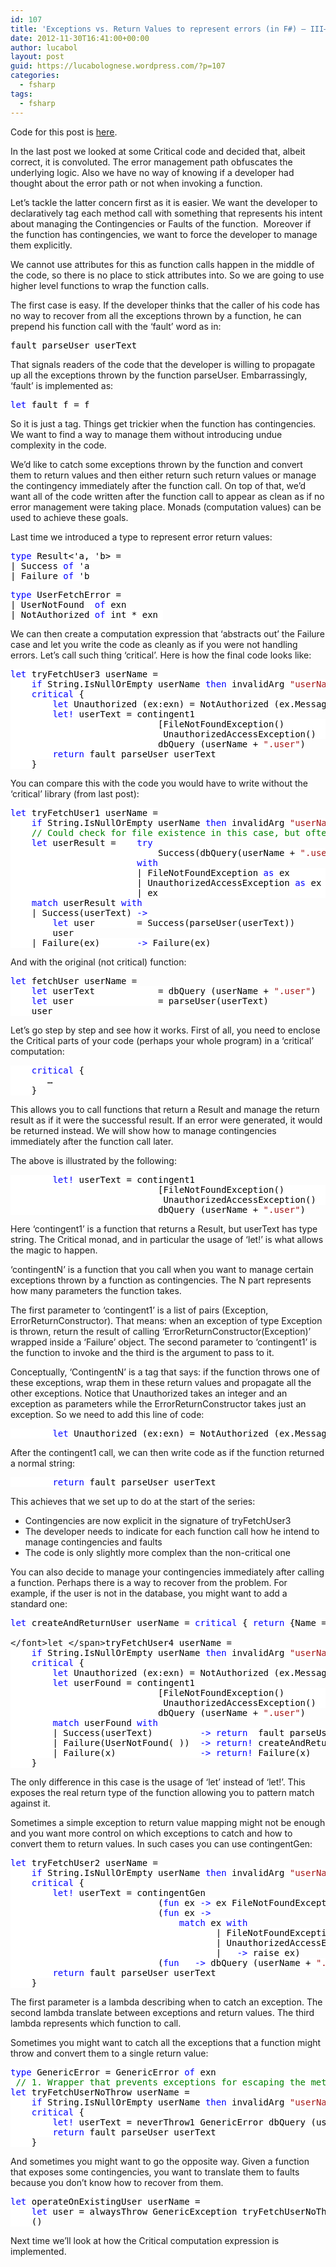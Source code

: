 ```yaml
---
id: 107
title: 'Exceptions vs. Return Values to represent errors (in F#) – III–The Critical monad'
date: 2012-11-30T16:41:00+00:00
author: lucabol
layout: post
guid: https://lucabolognese.wordpress.com/?p=107
categories:
  - fsharp
tags:
  - fsharp
---
```

Code for this post is [here](https://github.com/lucabol/ErrorExceptional).

In the last post we looked at some Critical code and decided that, albeit correct, it is convoluted. The error management path obfuscates the underlying logic. Also we have no way of knowing if a developer had thought about the error path or not when invoking a function.

Let’s tackle the latter concern first as it is easier. We want the developer to declaratively tag each method call with something that represents his intent about managing the Contingencies or Faults of the function.&#160; Moreover if the function has contingencies, we want to force the developer to manage them explicitly.

We cannot use attributes for this as function calls happen in the middle of the code, so there is no place to stick attributes into. So we are going to use higher level functions to wrap the function calls. 

The first case is easy. If the developer thinks that the caller of his code has no way to recover from all the exceptions thrown by a function, he can prepend his function call with the ‘fault’ word as in:

<pre class="code"><span style="background:white;color:black;">fault parseUser userText</span></pre>

That signals readers of the code that the developer is willing to propagate up all the exceptions thrown by the function parseUser. Embarrassingly, ‘fault’ is implemented as:

<pre class="code"><span style="background:white;color:blue;">let </span><span style="background:white;color:black;">fault f = f
</span></pre>

So it is just a tag. Things get trickier when the function has contingencies. We want to find a way to manage them without introducing undue complexity in the code. 

We’d like to catch some exceptions thrown by the function and convert them to return values and then either return such return values or manage the contingency immediately after the function call. On top of that, we’d want all of the code written after the function call to appear as clean as if no error management were taking place. Monads (computation values) can be used to achieve these goals.

Last time we introduced a type to represent error return values:

<pre class="code"><span style="background:white;color:blue;">type </span><span style="background:white;color:black;">Result&lt;'a, 'b&gt; =
| Success </span><span style="background:white;color:blue;">of </span><span style="background:white;color:black;">'a
| Failure </span><span style="background:white;color:blue;">of </span><span style="background:white;color:black;">'b
</span></pre>

<pre class="code"><span style="background:white;color:blue;">type </span><span style="background:white;color:black;">UserFetchError =
| UserNotFound  </span><span style="background:white;color:blue;">of </span><span style="background:white;color:black;">exn
| NotAuthorized </span><span style="background:white;color:blue;">of </span><span style="background:white;color:black;">int * exn </span></pre>

We can then create a computation expression that ‘abstracts out’ the Failure case and let you write the code as cleanly as if you were not handling errors. Let’s call such thing ‘critical’. Here is how the final code looks like:

<pre class="code"><span style="background:white;color:blue;">let </span><span style="background:white;color:black;">tryFetchUser3 userName =
    </span><span style="background:white;color:blue;">if </span><span style="background:white;color:black;">String.IsNullOrEmpty userName </span><span style="background:white;color:blue;">then </span><span style="background:white;color:black;">invalidArg </span><span style="background:white;color:#a31515;">"userName" "userName cannot be null/empty"
    </span><span style="background:white;color:blue;">critical </span><span style="background:white;color:black;">{
        </span><span style="background:white;color:blue;">let </span><span style="background:white;color:black;">Unauthorized (ex:exn) = NotAuthorized (ex.Message.Length, ex)</span><span style="background:white;color:green;">
        </span><span style="background:white;color:blue;">let! </span><span style="background:white;color:black;">userText = contingent1
                            [FileNotFoundException()        :&gt; exn, UserNotFound;
                             UnauthorizedAccessException()  :&gt; exn, Unauthorized]
                            dbQuery (userName + </span><span style="background:white;color:#a31515;">".user"</span><span style="background:white;color:black;">)
        </span><span style="background:white;color:blue;">return </span><span style="background:white;color:black;">fault parseUser userText
    }</span></pre>

You can compare this with the code you would have to write without the ‘critical’ library (from last post):

<pre class="code"><span style="background:white;color:blue;">let </span><span style="background:white;color:black;">tryFetchUser1 userName =
    </span><span style="background:white;color:blue;">if </span><span style="background:white;color:black;">String.IsNullOrEmpty userName </span><span style="background:white;color:blue;">then </span><span style="background:white;color:black;">invalidArg </span><span style="background:white;color:#a31515;">"userName" "userName cannot be null/empty"
    </span><span style="background:white;color:green;">// Could check for file existence in this case, but often not (i.e. db)
    </span><span style="background:white;color:blue;">let </span><span style="background:white;color:black;">userResult =    </span><span style="background:white;color:blue;">try
                            </span><span style="background:white;color:black;">Success(dbQuery(userName + </span><span style="background:white;color:#a31515;">".user"</span><span style="background:white;color:black;">))
                        </span><span style="background:white;color:blue;">with
                        </span><span style="background:white;color:black;">| FileNotFoundException </span><span style="background:white;color:blue;">as </span><span style="background:white;color:black;">ex        </span><span style="background:white;color:blue;">-&gt; </span><span style="background:white;color:black;">Failure(UserNotFound ex)
                        | UnauthorizedAccessException </span><span style="background:white;color:blue;">as </span><span style="background:white;color:black;">ex  </span><span style="background:white;color:blue;">-&gt; </span><span style="background:white;color:black;">Failure(NotAuthorized(2, ex))
                        | ex                                    </span><span style="background:white;color:blue;">-&gt; </span><span style="background:white;color:black;">reraise ()
    </span><span style="background:white;color:blue;">match </span><span style="background:white;color:black;">userResult </span><span style="background:white;color:blue;">with
    </span><span style="background:white;color:black;">| Success(userText) </span><span style="background:white;color:blue;">-&gt;
        let </span><span style="background:white;color:black;">user        = Success(parseUser(userText))
        user
    | Failure(ex)       </span><span style="background:white;color:blue;">-&gt; </span><span style="background:white;color:black;">Failure(ex)
</span></pre>

And with the original (not critical) function:

<pre class="code"><span style="background:white;color:blue;">let </span><span style="background:white;color:black;">fetchUser userName =
    </span><span style="background:white;color:blue;">let </span><span style="background:white;color:black;">userText            = dbQuery (userName + </span><span style="background:white;color:#a31515;">".user"</span><span style="background:white;color:black;">)
    </span><span style="background:white;color:blue;">let </span><span style="background:white;color:black;">user                = parseUser(userText)
    user
</span></pre>

<span style="background:white;color:black;"></span>

Let’s go step by step and see how it works. First of all, you need to enclose the Critical parts of your code (perhaps your whole program) in a ‘critical’ computation:

<pre class="code"><span style="background:white;color:black;">    </span><span style="background:white;color:blue;">critical </span><span style="background:white;color:black;">{<br />       …
</span><span style="background:white;color:black;">    }
</span></pre>

This allows you to call functions that return a Result and manage the return result as if it were the successful result. If an error were generated, it would be returned instead. We will show how to manage contingencies immediately after the function call later.

The above is illustrated by the following:

<pre class="code"><span style="background:white;color:black;">        </span><span style="background:white;color:blue;">let! </span><span style="background:white;color:black;">userText = contingent1
                            [FileNotFoundException()        :&gt; exn, UserNotFound;
                             UnauthorizedAccessException()  :&gt; exn, Unauthorized]
                            dbQuery (userName + </span><span style="background:white;color:#a31515;">".user"</span><span style="background:white;color:black;">)</span></pre>

Here ‘contingent1’ is a function that returns a Result, but userText has type string. The Critical monad, and in particular the usage of ‘let!’ is what allows the magic to happen.

‘contingentN’ is a function that you call when you want to manage certain exceptions thrown by a function as contingencies. The N part represents how many parameters the function takes.

The first parameter to ‘contingent1’ is a list of pairs (Exception, ErrorReturnConstructor). That means: when an exception of type Exception is thrown, return the result of calling ‘ErrorReturnConstructor(Exception)’ wrapped inside a ‘Failure’ object. The second parameter to ‘contingent1’ is the function to invoke and the third is the argument to pass to it.

Conceptually, ‘ContingentN’ is a tag that says: if the function throws one of these exceptions, wrap them in these return values and propagate all the other exceptions. Notice that Unauthorized takes an integer and an exception as parameters while the ErrorReturnConstructor takes just an exception. So we need to add this line of code:

<pre class="code"><span style="background:white;color:black;">        </span><span style="background:white;color:blue;">let </span><span style="background:white;color:black;">Unauthorized (ex:exn) = NotAuthorized (ex.Message.Length, ex) </span></pre>

After the contingent1 call, we can then write code as if the function returned a normal string:

<pre class="code"><span style="background:white;color:black;">        </span><span style="background:white;color:blue;">return </span><span style="background:white;color:black;">fault parseUser userText
</span></pre>

This achieves that we set up to do at the start of the series:

  * Contingencies are now explicit in the signature of tryFetchUser3 
  * The developer needs to indicate for each function call how he intend to manage contingencies and faults 
  * The code is only slightly more complex than the non-critical one 

You can also decide to manage your contingencies immediately after calling a function. Perhaps there is a way to recover from the problem. For example, if the user is not in the database, you might want to add a standard one:


<pre class="code"><span style="background:white;color:blue;">let </span><span style="background:white;color:black;">createAndReturnUser userName = </span><span style="background:white;color:blue;">critical </span><span style="background:white;color:black;">{ </span><span style="background:white;color:blue;">return </span><span style="background:white;color:black;">{Name = userName; Age = 43}}<br />
</span>&lt;/font>let &lt;/span><span style="background:white;color:black;">tryFetchUser4 userName =
    </span><span style="background:white;color:blue;">if </span><span style="background:white;color:black;">String.IsNullOrEmpty userName </span><span style="background:white;color:blue;">then </span><span style="background:white;color:black;">invalidArg </span><span style="background:white;color:#a31515;">"userName" "userName cannot be null/empty"
    </span><span style="background:white;color:blue;">critical </span><span style="background:white;color:black;">{
        </span><span style="background:white;color:blue;">let </span><span style="background:white;color:black;">Unauthorized (ex:exn) = NotAuthorized (ex.Message.Length, ex) </span><span style="background:white;color:green;">// depends on ex
        </span><span style="background:white;color:blue;">let </span><span style="background:white;color:black;">userFound = contingent1
                            [FileNotFoundException()        :&gt; exn, UserNotFound;
                             UnauthorizedAccessException()  :&gt; exn, Unauthorized]
                            dbQuery (userName + </span><span style="background:white;color:#a31515;">".user"</span><span style="background:white;color:black;">)
        </span><span style="background:white;color:blue;">match </span><span style="background:white;color:black;">userFound </span><span style="background:white;color:blue;">with
        </span><span style="background:white;color:black;">| Success(userText)         </span><span style="background:white;color:blue;">-&gt; return  </span><span style="background:white;color:black;">fault parseUser userText
        | Failure(UserNotFound(_))  </span><span style="background:white;color:blue;">-&gt; return! </span><span style="background:white;color:black;">createAndReturnUser(userName)
        | Failure(x)                </span><span style="background:white;color:blue;">-&gt; return! </span><span style="background:white;color:black;">Failure(x)
    }</span></pre>


<p>
  The only difference in this case is the usage of ‘let’ instead of ‘let!’. This exposes the real return type of the function allowing you to pattern match against it.
</p>


<p>
  Sometimes a simple exception to return value mapping might not be enough and you want more control on which exceptions to catch and how to convert them to return values. In such cases you can use contingentGen:
</p>


<pre class="code"><span style="background:white;color:blue;">let </span><span style="background:white;color:black;">tryFetchUser2 userName =
    </span><span style="background:white;color:blue;">if </span><span style="background:white;color:black;">String.IsNullOrEmpty userName </span><span style="background:white;color:blue;">then </span><span style="background:white;color:black;">invalidArg </span><span style="background:white;color:#a31515;">"userName" "userName cannot be null/empty"
    </span><span style="background:white;color:blue;">critical </span><span style="background:white;color:black;">{
        </span><span style="background:white;color:blue;">let! </span><span style="background:white;color:black;">userText = contingentGen
                            (</span><span style="background:white;color:blue;">fun </span><span style="background:white;color:black;">ex </span><span style="background:white;color:blue;">-&gt; </span><span style="background:white;color:black;">ex FileNotFoundException || ex UnauthorizedAccessException)
                            (</span><span style="background:white;color:blue;">fun </span><span style="background:white;color:black;">ex </span><span style="background:white;color:blue;">-&gt;
                                match </span><span style="background:white;color:black;">ex </span><span style="background:white;color:blue;">with
                                       </span><span style="background:white;color:black;">| FileNotFoundException       </span><span style="background:white;color:blue;">-&gt; </span><span style="background:white;color:black;">UserNotFound(ex)
                                       | UnauthorizedAccessException </span><span style="background:white;color:blue;">-&gt; </span><span style="background:white;color:black;">NotAuthorized(3, ex)
                                       | _ </span><span style="background:white;color:blue;">-&gt; </span><span style="background:white;color:black;">raise ex)
                            (</span><span style="background:white;color:blue;">fun </span><span style="background:white;color:black;">_ </span><span style="background:white;color:blue;">-&gt; </span><span style="background:white;color:black;">dbQuery (userName + </span><span style="background:white;color:#a31515;">".user"</span><span style="background:white;color:black;">))
        </span><span style="background:white;color:blue;">return </span><span style="background:white;color:black;">fault parseUser userText
    }
</span></pre>


<p>
  The first parameter is a lambda describing when to catch an exception. The second lambda translate between exceptions and return values. The third lambda represents which function to call.
</p>


<p>
  Sometimes you might want to catch all the exceptions that a function might throw and convert them to a single return value:
</p>


<pre class="code"><span style="background:white;color:blue;">type </span><span style="background:white;color:black;">GenericError = GenericError </span><span style="background:white;color:blue;">of </span><span style="background:white;color:black;">exn
 </span><span style="background:white;color:green;">// 1. Wrapper that prevents exceptions for escaping the method by wrapping them in a generic critical result
</span><span style="background:white;color:blue;">let </span><span style="background:white;color:black;">tryFetchUserNoThrow userName =
    </span><span style="background:white;color:blue;">if </span><span style="background:white;color:black;">String.IsNullOrEmpty userName </span><span style="background:white;color:blue;">then </span><span style="background:white;color:black;">invalidArg </span><span style="background:white;color:#a31515;">"userName" "userName cannot be null/empty"
    </span><span style="background:white;color:blue;">critical </span><span style="background:white;color:black;">{
        </span><span style="background:white;color:blue;">let! </span><span style="background:white;color:black;">userText = neverThrow1 GenericError dbQuery (userName + </span><span style="background:white;color:#a31515;">".user"</span><span style="background:white;color:black;">)
        </span><span style="background:white;color:blue;">return </span><span style="background:white;color:black;">fault parseUser userText
    }</span></pre>


<p>
  And sometimes you might want to go the opposite way. Given a function that exposes some contingencies, you want to translate them to faults because you don’t know how to recover from them.
</p>


<pre class="code"><span style="background:white;color:blue;">let </span><span style="background:white;color:black;">operateOnExistingUser userName =
    </span><span style="background:white;color:blue;">let </span><span style="background:white;color:black;">user = alwaysThrow GenericException tryFetchUserNoThrow userName
    ()</span></pre>


<p>
  Next time we’ll look at how the Critical computation expression is implemented.
</p>